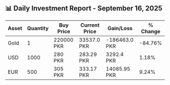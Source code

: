 ## 📊 Daily Investment Report - September 16, 2025

| Asset | Quantity | Buy Price | Current Price | Gain/Loss | % Change |
|-------|----------|-----------|----------------|------------|----------|
| Gold | 1 | 220000 PKR | 33537.0 PKR | -186463.0 PKR | -84.76% |
| USD | 1000 | 280 PKR | 283.29 PKR | 3292.4 PKR | 1.18% |
| EUR | 500 | 305 PKR | 333.17 PKR | 14085.95 PKR | 9.24% |
